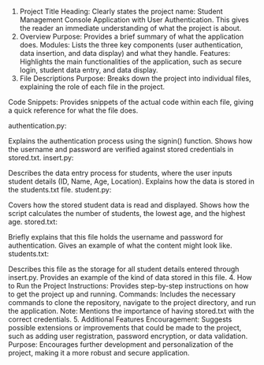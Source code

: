 1. Project Title
Heading: Clearly states the project name: Student Management Console Application with User Authentication.
This gives the reader an immediate understanding of what the project is about.
2. Overview
Purpose: Provides a brief summary of what the application does.
Modules: Lists the three key components (user authentication, data insertion, and data display) and what they handle.
Features: Highlights the main functionalities of the application, such as secure login, student data entry, and data display.
3. File Descriptions
Purpose: Breaks down the project into individual files, explaining the role of each file in the project.

Code Snippets: Provides snippets of the actual code within each file, giving a quick reference for what the file does.

authentication.py:

Explains the authentication process using the signin() function.
Shows how the username and password are verified against stored credentials in stored.txt.
insert.py:

Describes the data entry process for students, where the user inputs student details (ID, Name, Age, Location).
Explains how the data is stored in the students.txt file.
student.py:

Covers how the stored student data is read and displayed.
Shows how the script calculates the number of students, the lowest age, and the highest age.
stored.txt:

Briefly explains that this file holds the username and password for authentication.
Gives an example of what the content might look like.
students.txt:

Describes this file as the storage for all student details entered through insert.py.
Provides an example of the kind of data stored in this file.
4. How to Run the Project
Instructions: Provides step-by-step instructions on how to get the project up and running.
Commands: Includes the necessary commands to clone the repository, navigate to the project directory, and run the application.
Note: Mentions the importance of having stored.txt with the correct credentials.
5. Additional Features
Encouragement: Suggests possible extensions or improvements that could be made to the project, such as adding user registration, password encryption, or data validation.
Purpose: Encourages further development and personalization of the project, making it a more robust and secure application.
